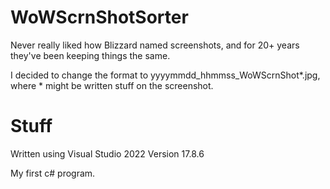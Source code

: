 # WoWScrnShotSorter

Never really liked how Blizzard named screenshots, and for 20+ years they've been keeping things the same.

I decided to change the format to yyyymmdd_hhmmss_WoWScrnShot*.jpg, where * might be written stuff on the screenshot.

# Stuff

Written using Visual Studio 2022 Version 17.8.6

My first c# program.

